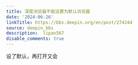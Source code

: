 ```yaml
---
title: 深度浏览器不能设置为默认浏览器
date: '2024-06-26'
linkTitle: https://bbs.deepin.org/en/post/274244
source: deepin_bbs
description:  lipan567 
disable_comments: true
---
```

设了默认，再打开又会
